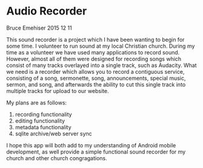 # Audio Recorder

Bruce Emehiser
2015 12 11

This sound recorder is a project which I have been wanting to begin for some time.
I volunteer to run sound at my local Christian church. During my time as a volunteer
we have used many applications to record sound. However, almost all of them were
designed for recording songs which consist of many tracks overlayed into a single
track, such as Audacity. What we need is a recorder which allows you to record a contiguous
service, consisting of a song, sermonette, song, announcements, special music, sermon, and
song, and afterwards the ability to cut this single track into multiple tracks for upload
to our website.

My plans are as follows:
1. recording functionality
2. editing functionality
3. metadata functionality
4. sqlite archive/web server sync

I hope this app will both add to my understanding of Android mobile development, as well
provide a simple functional sound recorder for my church and other church congragations.
